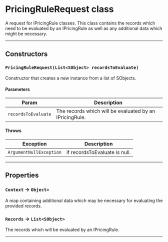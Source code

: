 # PricingRuleRequest class

A request for IPricingRule classes. This class contains the records which need to be evaluated by an IPricingRule as well as any additional data which might be necessary.

---
## Constructors
### `PricingRuleRequest(List<SObject> recordsToEvaluate)`

Constructor that creates a new instance from a list of SObjects.
#### Parameters
|Param|Description|
|-----|-----------|
|`recordsToEvaluate` |  The records which will be evaluated by an IPricingRule. |

#### Throws
|Exception|Description|
|---------|-----------|
|`ArgumentNullException` |  if recordsToEvaluate is null. |

---
## Properties

### `Context` → `Object>`

A map containing additional data which may be necessary for evaluating the provided records.

### `Records` → `List<SObject>`

The records which will be evaluated by an IPricingRule.

---
